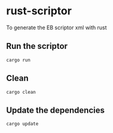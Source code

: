 # rust-scriptor
To generate the EB scriptor xml with rust

## Run the scriptor

```
cargo run 
```

## Clean 

```
cargo clean
```

## Update the dependencies

```
cargo update
```